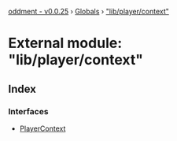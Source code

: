 [oddment - v0.0.25](../README.md) › [Globals](../globals.md) › ["lib/player/context"](_lib_player_context_.md)

# External module: "lib/player/context"

## Index

### Interfaces

* [PlayerContext](../interfaces/_lib_player_context_.playercontext.md)
